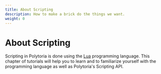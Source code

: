 ```yaml
---
title: About Scripting
description: How to make a brick do the things we want.
weight: 0
---
```


# About Scripting

Scripting in Polytoria is done using the [Lua](https://www.lua.org) programming language. This chapter of tutorials will help you to learn and to familiarize yourself with the programming language as well as Polytoria's Scripting API.

